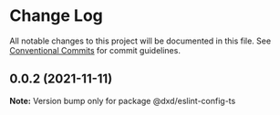 # Change Log

All notable changes to this project will be documented in this file.
See [Conventional Commits](https://conventionalcommits.org) for commit guidelines.

## 0.0.2 (2021-11-11)

**Note:** Version bump only for package @dxd/eslint-config-ts
